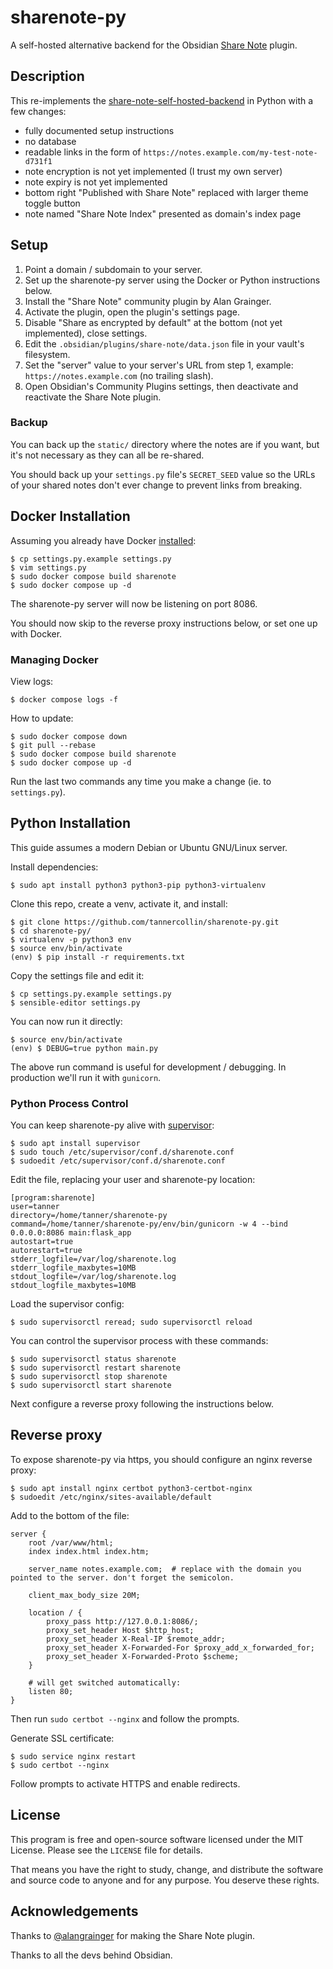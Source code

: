 # sharenote-py

A self-hosted alternative backend for the Obsidian [Share Note](https://github.com/alangrainger/share-note) plugin.


## Description

This re-implements the [share-note-self-hosted-backend](https://github.com/alangrainger/share-note-self-hosted-backend) in Python with a few changes:
- fully documented setup instructions
- no database
- readable links in the form of `https://notes.example.com/my-test-note-d731f1`
- note encryption is not yet implemented (I trust my own server)
- note expiry is not yet implemented
- bottom right "Published with Share Note" replaced with larger theme toggle button
- note named "Share Note Index" presented as domain's index page


## Setup

1. Point a domain / subdomain to your server.
2. Set up the sharenote-py server using the Docker or Python instructions below.
3. Install the "Share Note" community plugin by Alan Grainger.
4. Activate the plugin, open the plugin's settings page.
5. Disable "Share as encrypted by default" at the bottom (not yet implemented), close settings.
6. Edit the `.obsidian/plugins/share-note/data.json` file in your vault's filesystem.
7. Set the "server" value to your server's URL from step 1, example: `https://notes.example.com` (no trailing slash).
8. Open Obsidian's Community Plugins settings, then deactivate and reactivate the Share Note plugin.


### Backup

You can back up the `static/` directory where the notes are if you want, but it's not necessary as they can all be re-shared.

You should back up your `settings.py` file's `SECRET_SEED` value so the URLs of your shared notes don't ever change to prevent links from breaking.


## Docker Installation

Assuming you already have Docker [installed](https://docs.docker.com/engine/install/debian/#install-using-the-repository):

```text
$ cp settings.py.example settings.py
$ vim settings.py
$ sudo docker compose build sharenote
$ sudo docker compose up -d
```

The sharenote-py server will now be listening on port 8086.

You should now skip to the reverse proxy instructions below, or set one up with Docker.


### Managing Docker

View logs:

```text
$ docker compose logs -f
```

How to update:

```text
$ sudo docker compose down
$ git pull --rebase
$ sudo docker compose build sharenote
$ sudo docker compose up -d
```

Run the last two commands any time you make a change (ie. to `settings.py`).


## Python Installation

This guide assumes a modern Debian or Ubuntu GNU/Linux server.

Install dependencies:

```text
$ sudo apt install python3 python3-pip python3-virtualenv
```

Clone this repo, create a venv, activate it, and install:

```text
$ git clone https://github.com/tannercollin/sharenote-py.git
$ cd sharenote-py/
$ virtualenv -p python3 env
$ source env/bin/activate
(env) $ pip install -r requirements.txt
```

Copy the settings file and edit it:

```text
$ cp settings.py.example settings.py
$ sensible-editor settings.py
```

You can now run it directly:

```text
$ source env/bin/activate
(env) $ DEBUG=true python main.py
```

The above run command is useful for development / debugging. In production we'll run it with `gunicorn`.


### Python Process Control

You can keep sharenote-py alive with [supervisor](https://pypi.org/project/supervisor/):

```text
$ sudo apt install supervisor
$ sudo touch /etc/supervisor/conf.d/sharenote.conf
$ sudoedit /etc/supervisor/conf.d/sharenote.conf
```

Edit the file, replacing your user and sharenote-py location:

```text
[program:sharenote]
user=tanner
directory=/home/tanner/sharenote-py
command=/home/tanner/sharenote-py/env/bin/gunicorn -w 4 --bind 0.0.0.0:8086 main:flask_app
autostart=true
autorestart=true
stderr_logfile=/var/log/sharenote.log
stderr_logfile_maxbytes=10MB
stdout_logfile=/var/log/sharenote.log
stdout_logfile_maxbytes=10MB
```

Load the supervisor config:

```text
$ sudo supervisorctl reread; sudo supervisorctl reload
```

You can control the supervisor process with these commands:

```text
$ sudo supervisorctl status sharenote
$ sudo supervisorctl restart sharenote
$ sudo supervisorctl stop sharenote
$ sudo supervisorctl start sharenote
```

Next configure a reverse proxy following the instructions below.


## Reverse proxy

To expose sharenote-py via https, you should configure an nginx reverse proxy:

```text
$ sudo apt install nginx certbot python3-certbot-nginx
$ sudoedit /etc/nginx/sites-available/default
```

Add to the bottom of the file:

```text
server {
    root /var/www/html;
    index index.html index.htm;

    server_name notes.example.com;  # replace with the domain you pointed to the server. don't forget the semicolon.

    client_max_body_size 20M;

    location / {
        proxy_pass http://127.0.0.1:8086/;
        proxy_set_header Host $http_host;
        proxy_set_header X-Real-IP $remote_addr;
        proxy_set_header X-Forwarded-For $proxy_add_x_forwarded_for;
        proxy_set_header X-Forwarded-Proto $scheme;
    }

	# will get switched automatically:
	listen 80;
}
```

Then run `sudo certbot --nginx` and follow the prompts.

Generate SSL certificate:

```text
$ sudo service nginx restart
$ sudo certbot --nginx
```

Follow prompts to activate HTTPS and enable redirects.


## License

This program is free and open-source software licensed under the MIT License. Please see the `LICENSE` file for details.

That means you have the right to study, change, and distribute the software and source code to anyone and for any purpose. You deserve these rights.


## Acknowledgements

Thanks to [@alangrainger](https://www.github.com/alangrainger) for making the Share Note plugin.

Thanks to all the devs behind Obsidian.

